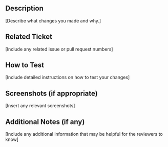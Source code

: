 ## Description

[Describe what changes you made and why.]

## Related Ticket

[Include any related issue or pull request numbers]

## How to Test

[Include detailed instructions on how to test your changes]

## Screenshots (if appropriate)

[Insert any relevant screenshots]

## Additional Notes (if any)

[Include any additional information that may be helpful for the reviewers to know]